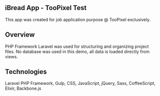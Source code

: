 ## iBread App - TooPixel Test

This app was created for job application purpose @ TooPixel exclusively.

## Overview

PHP Framework Laravel was used for structuring and organizing project files. No database was used in this demo, all data is loaded directly from views.

## Technologies

Laravel PHP Framework, Gulp, CSS, JavaScript, jQuery, Sass, CoffeeScript, Elixir, Backbone.js

